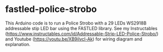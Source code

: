 # fastled-police-strobo
This Arduino code is to run a Police Strobo with a 29 LEDs WS2918B addressable stip LED bar using the FASTLED library.
See my Instructables (https://www.instructables.com/id/Addressable-Strip-LED-Police-Strobo/) and Youtube (https://youtu.be/XB9iIvcl-Ak) for wiring diagram and explanation.
